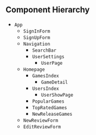 ## Component Hierarchy

* `App`
  * `SignInForm`
  * `SignUpForm`
  * `Navigation`
    * `SearchBar`
    * `UserSettings`
      * `UserPage`
  * `Homepage`
    * `GamesIndex`
      * `GameDetail`
    * `UsersIndex`
      * `UserShowPage`
    * `PopularGames`
    * `TopRatedGames`
    * `NewReleaseGames`
  * `NewReviewForm`
  * `EditReviewForm`
